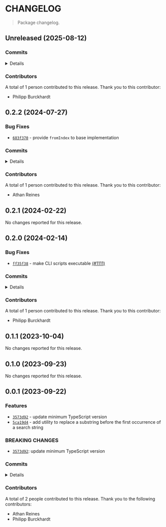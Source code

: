 # CHANGELOG

> Package changelog.

<section class="release" id="unreleased">

## Unreleased (2025-08-12)

<section class="commits">

### Commits

<details>

-   [`77867ac`](https://github.com/stdlib-js/stdlib/commit/77867ac1767a186023f633dea30ddf860962aaed) - **docs:** remove trailing whitespace _(by Philipp Burckhardt)_

</details>

</section>

<!-- /.commits -->

<section class="contributors">

### Contributors

A total of 1 person contributed to this release. Thank you to this contributor:

-   Philipp Burckhardt

</section>

<!-- /.contributors -->

</section>

<!-- /.release -->

<section class="release" id="v0.2.2">

## 0.2.2 (2024-07-27)

<section class="bug-fixes">

### Bug Fixes

-   [`683f370`](https://github.com/stdlib-js/stdlib/commit/683f3709b191dd50b265cca9c63f1a537e35d54e) - provide `fromIndex` to base implementation

</section>

<!-- /.bug-fixes -->

<section class="commits">

### Commits

<details>

-   [`683f370`](https://github.com/stdlib-js/stdlib/commit/683f3709b191dd50b265cca9c63f1a537e35d54e) - **fix:** provide `fromIndex` to base implementation _(by Athan Reines)_
-   [`c85743c`](https://github.com/stdlib-js/stdlib/commit/c85743c72136bd824a495d1717cc32f60c91d0d6) - **style:** add missing space _(by Athan Reines)_

</details>

</section>

<!-- /.commits -->

<section class="contributors">

### Contributors

A total of 1 person contributed to this release. Thank you to this contributor:

-   Athan Reines

</section>

<!-- /.contributors -->

</section>

<!-- /.release -->

<section class="release" id="v0.2.1">

## 0.2.1 (2024-02-22)

No changes reported for this release.

</section>

<!-- /.release -->

<section class="release" id="v0.2.0">

## 0.2.0 (2024-02-14)

<section class="bug-fixes">

### Bug Fixes

-   [`ff35f38`](https://github.com/stdlib-js/stdlib/commit/ff35f3846e467adce5c8244342a04e2fd4a2ac84) - make CLI scripts executable [(#1111)](https://github.com/stdlib-js/stdlib/pull/1111)

</section>

<!-- /.bug-fixes -->

<section class="commits">

### Commits

<details>

-   [`f9c75ce`](https://github.com/stdlib-js/stdlib/commit/f9c75ce726ed4e5fade8622315bb98094dad8561) - **build:** remove tslint directives _(by Philipp Burckhardt)_
-   [`ff35f38`](https://github.com/stdlib-js/stdlib/commit/ff35f3846e467adce5c8244342a04e2fd4a2ac84) - **fix:** make CLI scripts executable [(#1111)](https://github.com/stdlib-js/stdlib/pull/1111) _(by stdlib-bot, Philipp Burckhardt)_

</details>

</section>

<!-- /.commits -->

<section class="contributors">

### Contributors

A total of 1 person contributed to this release. Thank you to this contributor:

-   Philipp Burckhardt

</section>

<!-- /.contributors -->

</section>

<!-- /.release -->

<section class="release" id="v0.1.1">

## 0.1.1 (2023-10-04)

No changes reported for this release.

</section>

<!-- /.release -->

<section class="release" id="v0.1.0">

## 0.1.0 (2023-09-23)

No changes reported for this release.

</section>

<!-- /.release -->

<section class="release" id="v0.0.1">

## 0.0.1 (2023-09-22)

<section class="features">

### Features

-   [`3573d92`](https://github.com/stdlib-js/stdlib/commit/3573d92955f1150eae58fb534808b7a30532a1c1) - update minimum TypeScript version
-   [`5ca19d4`](https://github.com/stdlib-js/stdlib/commit/5ca19d4a12875d19a6b5b56e25ecd95bb224bbff) - add utility to replace a substring before the first occurrence of a search string

</section>

<!-- /.features -->

<section class="breaking-changes">

### BREAKING CHANGES

-   [`3573d92`](https://github.com/stdlib-js/stdlib/commit/3573d92955f1150eae58fb534808b7a30532a1c1): update minimum TypeScript version

</section>

<!-- /.breaking-changes -->

<section class="commits">

### Commits

<details>

-   [`3573d92`](https://github.com/stdlib-js/stdlib/commit/3573d92955f1150eae58fb534808b7a30532a1c1) - **feat:** update minimum TypeScript version _(by Philipp Burckhardt)_
-   [`440034d`](https://github.com/stdlib-js/stdlib/commit/440034de6d7d057f3afb7399b6a3951dc0749c70) - **chore:** fix indentation in package meta data [(#928)](https://github.com/stdlib-js/stdlib/pull/928) _(by stdlib-bot, Athan Reines)_
-   [`1b01973`](https://github.com/stdlib-js/stdlib/commit/1b01973d99289aea9a94bbf6ab95d463b6436193) - **docs:** remove trailing space _(by Athan Reines)_
-   [`5ca19d4`](https://github.com/stdlib-js/stdlib/commit/5ca19d4a12875d19a6b5b56e25ecd95bb224bbff) - **feat:** add utility to replace a substring before the first occurrence of a search string _(by Athan Reines)_

</details>

</section>

<!-- /.commits -->

<section class="contributors">

### Contributors

A total of 2 people contributed to this release. Thank you to the following contributors:

-   Athan Reines
-   Philipp Burckhardt

</section>

<!-- /.contributors -->

</section>

<!-- /.release -->


